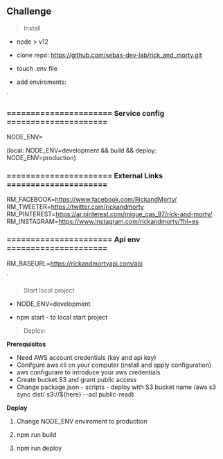## Challenge ##

> Install

- node > v12

- clone repo: https://github.com/sebas-dev-lab/rick_and_morty.git

- touch .env file

- add enviroments:

`
### ====================== Service config ===================== ###

NODE_ENV= 

(local: NODE_ENV=development && build && deploy: NODE_ENV=production)

### ====================== External Links ===================== ###

RM_FACEBOOK=https://www.facebook.com/RickandMorty/
RM_TWEETER=https://twitter.com/rickandmorty
RM_PINTEREST=https://ar.pinterest.com/migue_cas_97/rick-and-morty/
RM_INSTAGRAM=https://www.instagram.com/rickandmorty/?hl=es

### ====================== Api env ===================== ###

RM_BASEURL=https://rickandmortyapi.com/api

`
> Start local project

- NODE_ENV=development

- npm start - to local start project

> Deploy: 

**Prerequisites**

- Need AWS account credentials (key and api key)
- Conifgure aws cli on your computer (install and apply configuration)
- aws configurare to introduce your aws credentials
- Create bucket S3 and grant public access
- Change package.json - scripts - deploy with S3 bucket name (aws s3 sync dist/ s3://${here} --acl public-read)

**Deploy**

1) Change NODE_ENV enviroment to production

2) npm run build

3) npm run deploy




